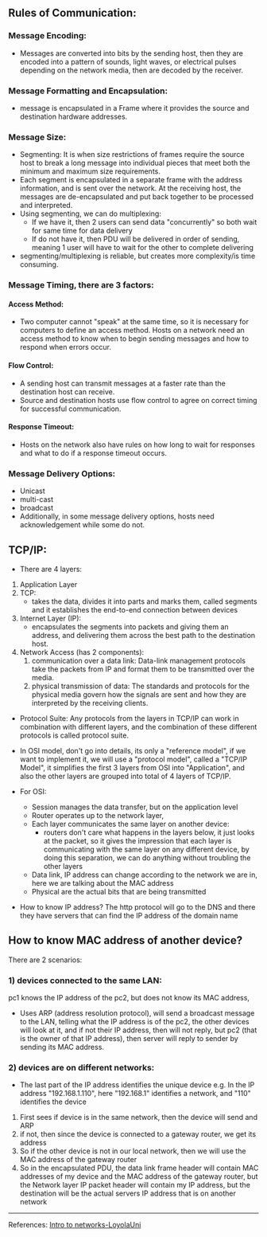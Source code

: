 ## Rules of Communication:
### Message Encoding:
- Messages are converted into bits by the sending host, then they are encoded into a pattern of sounds, light waves, or electrical pulses depending on the network media, then are decoded by the receiver.
### Message Formatting and Encapsulation:
- message is encapsulated in a Frame where it provides the source and destination hardware addresses.
### Message Size:
- Segmenting: It is when size restrictions of frames require the source host to break a long message into individual pieces that meet both the minimum and maximum size requirements.
- Each segment is encapsulated in a separate frame with the address information, and is sent over the network. At the receiving host, the messages are de-encapsulated and put back together to be processed and interpreted.
- Using segmenting, we can do multiplexing:
	- If we have it, then 2 users can send data "concurrently" so both wait for same time for data delivery
	- If do not have it, then PDU will be delivered in order of sending, meaning 1 user will have to wait for the other to complete delivering
- segmenting/multiplexing is reliable, but creates more complexity/is time consuming. 
### Message Timing, there are 3 factors: 
#### Access Method:
- Two computer cannot "speak" at the same time, so it is necessary for computers to define an access method. Hosts on a network need an access method to know when to begin sending messages and how to respond when errors occur.
#### Flow Control:
- A sending host can transmit messages at a faster rate than the destination host can receive.
- Source and destination hosts use flow control to agree on correct timing for successful communication.
#### Response Timeout:
- Hosts on the network also have rules on how long to wait for responses and what to do if a response timeout occurs.
### Message Delivery Options:
- Unicast
- multi-cast
- broadcast
- Additionally, in some message delivery options, hosts need acknowledgement while some do not.
## TCP/IP:
 - There are 4 layers:
1) Application Layer
2) TCP: 
	- takes the data, divides it into parts and marks them, called segments and it establishes the end-to-end connection between devices
3) Internet Layer (IP): 
	- encapsulates the segments into packets and giving them an address, and delivering them across the best path to the destination host.
4) Network Access (has 2 components):
	1) communication over a data link: Data-link management protocols take the packets from IP and format them to be transmitted over the media.
	2) physical transmission of data: The standards and protocols for the physical media govern how the signals are sent and how they are interpreted by the receiving clients.

- Protocol Suite: Any protocols from the layers in TCP/IP can work in combination with different layers, and the combination of these different protocols is called protocol suite.

- In OSI model, don't go into details, its only a "reference model", if we want to implement it, we will use a "protocol model", called a "TCP/IP Model", it simplifies the first 3 layers from OSI into "Application", and also the other layers are grouped into total of 4 layers of TCP/IP.

- For OSI:
	- Session manages the data transfer, but on the application level
	- Router operates up to the network layer, 
	- Each layer communicates the same layer on another device: 
		- routers don't care what happens in the layers below, it just looks at the packet, so it gives the impression that each layer is communicating with the same layer on any different device, by doing this separation, we can do anything without troubling the other layers
	- Data link, IP address can change according to the network we are in, here we are talking about the MAC address
	- Physical are the actual bits that are being transmitted


- How to know IP address? The http protocol will go to the DNS and there they have servers that can find the IP address of the domain name
## How to know MAC address of another device? 
There are 2 scenarios:
### 1) devices connected to the same LAN:
pc1 knows the IP address of the pc2, but does not know its MAC address,
- Uses ARP (address resolution protocol), will send a broadcast message to the LAN, telling what the IP address is of the pc2, the other devices will look at it, and if not their IP address, then will not reply, but pc2 (that is the owner of that IP address), then server will reply to sender by sending its MAC address.
### 2) devices are on different networks: 
- The last part of the IP address identifies the unique device e.g. In the IP address "192.168.1.110", here "192.168.1" identifies a network, and "110" identifies the device
1) First sees if device is in the same network, then the device will send and ARP
2) if not, then since the device is connected to a gateway router, we get its address
3) So if the other device is not in our local network, then we will use the MAC address of the gateway router
4) So in the encapsulated PDU, the data link frame header will contain MAC addresses of my device and the MAC address of the gateway router, but the Network layer IP packet header will contain my IP address, but the destination will be the actual servers IP address that is on another network

___
References:
[Intro to networks-LoyolaUni](http://intronetworks.cs.luc.edu/1/html/intro.html)

